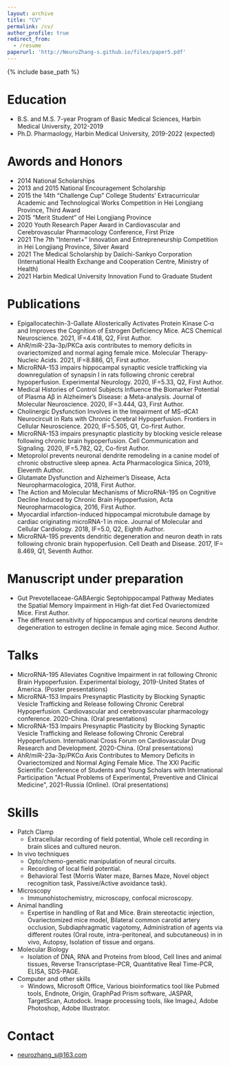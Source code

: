 ```yaml
---
layout: archive
title: "CV"
permalink: /cv/
author_profile: true
redirect_from:
  - /resume
paperurl: 'http://NeuroZhang-s.github.io/files/paper5.pdf'
---
```


{% include base_path %}

Education
======
* B.S. and M.S. 7-year Program of Basic Medical Sciences, Harbin Medical University, 2012-2019
* Ph.D. Pharmaology, Harbin Medical University, 2019-2022 (expected)

Awords and Honors
======
* 2014 National Scholarships
* 2013 and 2015 National Encouragement Scholarship
* 2015 the 14th “Challenge Cup” College Students’ Extracurricular Academic and Technological Works Competition in Hei Longjiang Province, Third Award
* 2015 “Merit Student” of Hei Longjiang Province
* 2020 Youth Research Paper Award in Cardiovascular and Cerebrovascular Pharmacology Conference, First Prize
* 2021 The 7th ”Internet+” Innovation and Entrepreneurship Competition in Hei Longjiang Province, Silver Award
* 2021 The Medical Scholarship by Daiichi-Sankyo Corporation (International Health Exchange and Cooperation Centre, Ministry of Health)
* 2021 Harbin Medical University Innovation Fund to Graduate Student

Publications
======
* Epigallocatechin-3-Gallate Allosterically Activates Protein Kinase C‑α and Improves the Cognition of Estrogen Deficiency Mice. ACS Chemical Neuroscience. 2021, IF=4.418, Q2, First Author.
* AhR/miR-23a-3p/PKCa axis contributes to memory deficits in ovariectomized and normal aging female mice. Molecular Therapy-Nucleic Acids. 2021, IF=8.886, Q1, First author.
* MicroRNA-153 impairs hippocampal synaptic vesicle trafficking via downregulation of synapsin I in rats following chronic cerebral hypoperfusion. Experimental Neurology. 2020, IF=5.33, Q2, First Author.
* Medical Histories of Control Subjects Influence the Biomarker Potential of Plasma Aβ in Alzheimer’s Disease: a Meta-analysis. Journal of Molecular Neuroscience. 2020, IF=3.444, Q3, First Author.
* Cholinergic Dysfunction Involves in the Impairment of MS-dCA1 Neurocircuit in Rats with Chronic Cerebral Hypoperfusion. Frontiers in Cellular Neuroscience. 2020, IF=5.505, Q1, Co-first Author.
* MicroRNA-153 impairs presynaptic plasticity by blocking vesicle release following chronic brain hypoperfusion. Cell Communication and Signaling. 2020, IF=5.782, Q2, Co-first Author.
* Metoprolol prevents neuronal dendrite remodeling in a canine model of chronic obstructive sleep apnea. Acta Pharmacologica Sinica, 2019, Eleventh Author.
* Glutamate Dysfunction and Alzheimer’s Disease, Acta Neuropharmacologica, 2018, First Author.
* The Action and Molecular Mechanisms of MicroRNA-195 on Cognitive Decline Induced by Chronic Brain Hypoperfusion, Acta Neuropharmacologica, 2016, First Author.
* Myocardial infarction-induced hippocampal microtubule damage by cardiac originating microRNA-1 in mice. Journal of Molecular and Cellular Cardiology. 2018, IF=5.0, Q2, Eighth Author.
* MicroRNA-195 prevents dendritic degeneration and neuron death in rats following chronic brain hypoperfusion. Cell Death and Disease. 2017, IF= 8.469, Q1, Seventh Author.

Manuscript under preparation
======
* Gut Prevotellaceae-GABAergic Septohippocampal Pathway Mediates the Spatial Memory Impairment in High-fat diet Fed Ovariectomized Mice. First Author.
* The different sensitivity of hippocampus and cortical neurons dendrite degeneration to estrogen decline in female aging mice. Second Author.

Talks
======
* MicroRNA-195 Alleviates Cognitive Impairment in rat following Chronic Brain Hypoperfusion. Experimental biology, 2019-United States of America. (Poster presentations)
* MicroRNA-153 Impairs Presynaptic Plasticity by Blocking Synaptic Vesicle Trafficking and Release following Chronic Cerebral Hypoperfusion. Cardiovascular and cerebrovascular pharmacology conference. 2020-China. (Oral presentations)
* MicroRNA-153 Impairs Presynaptic Plasticity by Blocking Synaptic Vesicle Trafficking and Release following Chronic Cerebral Hypoperfusion. International Cross Forum on Cardiovascular Drug Research and Development. 2020-China. (Oral presentations)
* AhR/miR-23a-3p/PKCα Axis Contributes to Memory Deficits in Ovariectomized and Normal Aging Female Mice. The XXI Pacific Scientific Conference of Students and Young Scholars with International Participation "Actual Problems of Experimental, Preventive and Clinical Medicine", 2021-Russia (Online). (Oral presentations)

Skills
======
* Patch Clamp
  * Extracellular recording of field potential, Whole cell recording in brain slices and cultured neuron.
* In vivo techniques
  * Opto/chemo-genetic manipulation of neural circuits.
  * Recording of local field potential.
  * Behavioral Test (Morris Water maze, Barnes Maze, Novel object recognition task, Passive/Active avoidance task).
* Microscopy
  *  Immunohistochemistry, microscopy, confocal microscopy.
* Animal handling
  *  Expertise in handling of Rat and Mice. Brain stereotactic injection, Ovariectomized mice model, Bilateral common carotid artery occlusion, Subdiaphragmatic vagotomy, Administration of agents via different routes (Oral route, intra-peritoneal, and subcutaneous) in in vivo, Autopsy, Isolation of tissue and organs.
* Molecular Biology
  *  Isolation of DNA, RNA and Proteins from blood, Cell lines and animal tissues, Reverse Transcriptase-PCR, Quantitative Real Time-PCR, ELISA, SDS-PAGE.
* Computer and other skills
  *  Windows, Microsoft Office, Various bioinformatics tool like Pubmed tools, Endnote, Origin, GraphPad Prism software, JASPAR, TargetScan, Autodock. Image processing tools, like ImageJ, Adobe Photoshop, Adobe Illustrator.
  
Contact
======
* neurozhang_s@163.com
